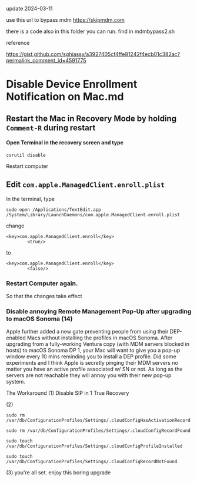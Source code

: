 update 2024-03-11

use this url to bypass mdm
https://skipmdm.com

there is a code also in this folder you can run. find in mdmbypass2.sh

reference

https://gist.github.com/sghiassy/a3927405cf4ffe81242f4ecb01c382ac?permalink_comment_id=4591775

# Disable Device Enrollment Notification on Mac.md

## Restart the Mac in Recovery Mode by holding `Comment-R` during restart

#### Open Terminal in the recovery screen and type

```
csrutil disable
```

Restart computer

## Edit `com.apple.ManagedClient.enroll.plist`

In the terminal, type

```
sudo open /Applications/TextEdit.app /System/Library/LaunchDaemons/com.apple.ManagedClient.enroll.plist
```

change

```
<key>com.apple.ManagedClient.enroll</key>
        <true/>
```

to

```
<key>com.apple.ManagedClient.enroll</key>
        <false/>
```

### Restart Computer again.

So that the changes take effect

### Disable annoying Remote Management Pop-Up after upgrading to macOS Sonoma (14)

Apple further added a new gate preventing people from using their DEP-enabled Macs without installing the profiles in macOS Sonoma. After upgrading from a fully-working Ventura copy (with MDM servers blocked in hosts) to macOS Sonoma DP 1, your Mac will want to give you a pop-up window every 10 mins reminding you to install a DEP profile. Did some experiments and I think Apple is secretly pinging their MDM servers no matter you have an active profile associated w/ SN or not. As long as the servers are not reachable they will annoy you with their new pop-up system.

The Workaround
(1) Disable SIP in 1 True Recovery

(2)

```
sudo rm /var/db/ConfigurationProfiles/Settings/.cloudConfigHasActivationRecord

sudo rm /var/db/ConfigurationProfiles/Settings/.cloudConfigRecordFound

sudo touch /var/db/ConfigurationProfiles/Settings/.cloudConfigProfileInstalled

sudo touch /var/db/ConfigurationProfiles/Settings/.cloudConfigRecordNotFound

```

(3) you're all set. enjoy this boring upgrade
